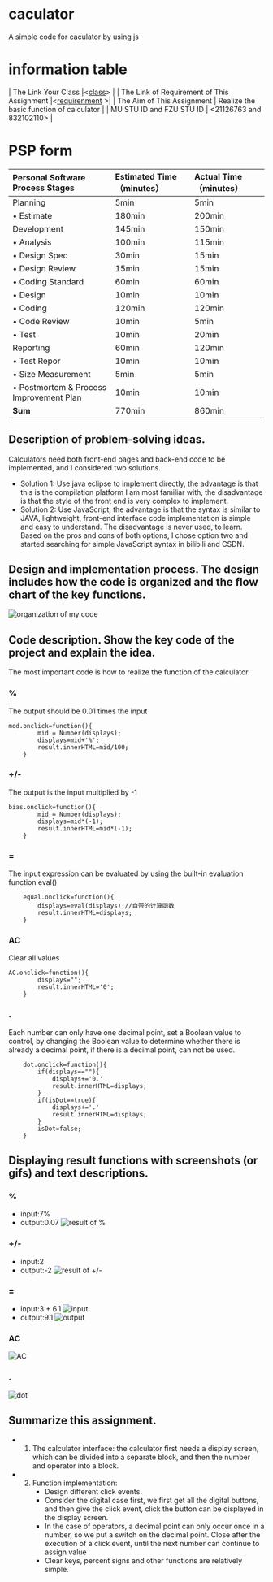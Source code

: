 # caculator
A simple code for caculator by using js
# information table
| The Link Your Class |<[class](https://bbs.csdn.net/forums/ssynkqtd-04)> |
| The Link of Requirement of This Assignment |<[requirenment](https://bbs.csdn.net/topics/617332156) >|
| The Aim of This Assignment |  Realize the basic function of calculator |
| MU STU ID and FZU STU ID | <21126763 and 832102110> |
# PSP form
 | **Personal Software Process Stages**    | Estimated Time（minutes） | Actual Time（minutes） |
 | :-------------------------------------- | :------------------------ | :--------------------- |
 | Planning                                |          5min             |        5min            |
 | • Estimate                              |          180min           |        200min          |
 | Development                             |          145min           |        150min          |
 | • Analysis                              |          100min           |        115min          |
 | • Design Spec                           |           30min           |        15min           |
 | • Design Review                         |           15min           |         15min          |
 | • Coding Standard                       |           60min           |         60min          |
 | • Design                                |           10min           |         10min          |
 | • Coding                                |           120min          |         120min         |
 | • Code Review                           |           10min           |         5min           |
 | • Test                                  |           10min           |         20min          |
 | Reporting                               |            60min          |         120min         |
 | • Test Repor                            |            10min          |         10min          |
 | • Size Measurement                      |            5min           |         5min           |
 | • Postmortem & Process Improvement Plan |            10min          |         10min          |
 | **Sum**                                 |           770min          |         860min         |
## Description of problem-solving ideas. 
Calculators need both front-end pages and back-end code to be implemented, and I considered two solutions. 
- Solution 1: Use java eclipse to implement directly, the advantage is that this is the compilation platform I am most familiar with, the disadvantage is that the style of the front end is very complex to implement. 
- Solution 2: Use JavaScript, the advantage is that the syntax is similar to JAVA, lightweight, front-end interface code implementation is simple and easy to understand. The disadvantage is never used, to learn. Based on the pros and cons of both options, I chose option two and started searching for simple JavaScript syntax in bilibili and CSDN.

## Design and implementation process. The design includes how the code is organized and the flow chart of the key functions.
![organization of my code](https://github.com/mianmian4869/MyPostImage/blob/main/codeOrganize.jpg?raw=true)
## Code description. Show the key code of the project and explain the idea.
The most important code is how to realize the function of the calculator. 
### %
The output should be 0.01 times the input
```
mod.onclick=function(){ 
        mid = Number(displays); 
        displays=mid+'%';
        result.innerHTML=mid/100; 
    }
```
### +/-
The output is the input multiplied by -1
```
bias.onclick=function(){
        mid = Number(displays); 
        displays=mid*(-1);
        result.innerHTML=mid*(-1);
    }
```
### =
The input expression can be evaluated by using the built-in evaluation function eval() 
```
    equal.onclick=function(){
        displays=eval(displays);//自带的计算函数
        result.innerHTML=displays;
    }
```
### AC
Clear all values
```
AC.onclick=function(){
        displays="";
        result.innerHTML='0';
    }
```
### .
Each number can only have one decimal point, set a Boolean value to control, by changing the Boolean value to determine whether there is already a decimal point, if there is a decimal point, can not be used.
```
    dot.onclick=function(){
        if(displays==""){
            displays+='0.'
            result.innerHTML=displays;
        }
        if(isDot==true){
            displays+='.'
            result.innerHTML=displays;
        }
        isDot=false;
    }
```
## Displaying result functions with screenshots (or gifs) and text descriptions.
### %
- input:7%
- output:0.07
![result of %](https://github.com/mianmian4869/MyPostImage/blob/main/%E7%99%BE%E5%88%86%E5%8F%B7.png?raw=true)
### +/-
- input:2
- output:-2
![result of +/-](https://github.com/mianmian4869/MyPostImage/blob/main/%E5%8F%96%E5%8F%8D.png?raw=true)
### =
- input:3 + 6.1
 ![input](https://github.com/mianmian4869/MyPostImage/blob/main/%E5%B0%8F%E6%95%B0%E7%82%B9.png?raw=true)
- output:9.1
![output](https://github.com/mianmian4869/MyPostImage/blob/main/%E7%BB%93%E6%9E%9C.png?raw=true)
### AC
![AC](https://github.com/mianmian4869/MyPostImage/blob/main/%E8%AE%A1%E7%AE%97%E5%99%A8.png?raw=true)
### .
 ![dot](https://github.com/mianmian4869/MyPostImage/blob/main/%E5%B0%8F%E6%95%B0%E7%82%B9.png?raw=true)
## Summarize this assignment.
- 1. The calculator interface: the calculator first needs a display screen, which can be divided into a separate block, and then the number and operator into a block.

- 2. Function implementation:
     - Design different click events.
     - Consider the digital case first, we first get all the digital buttons, and then give the click event, click the button can be displayed in the display screen.
     - In the case of operators, a decimal point can only occur once in a number, so we put a switch on the decimal point. Close after the execution of a click event, until the next number can continue to assign value
     - Clear keys, percent signs and other functions are relatively simple.
